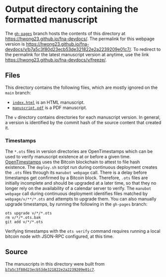 # Output directory containing the formatted manuscript

The [`gh-pages`](https://github.com/hwong23/fna-devdocs/tree/gh-pages) branch hosts the contents of this directory at <https://hwong23.github.io/fna-devdocs/>.
The permalink for this webpage version is <https://hwong23.github.io/fna-devdocs/v/b7a5c3f80d23ecb53de321822e2a2239209e01c7/>.
To redirect to the permalink for the latest manuscript version at anytime, use the link <https://hwong23.github.io/fna-devdocs/v/freeze/>.

## Files

This directory contains the following files, which are mostly ignored on the `main` branch:

+ [`index.html`](index.html) is an HTML manuscript.
+ [`manuscript.pdf`](manuscript.pdf) is a PDF manuscript.

The `v` directory contains directories for each manuscript version.
In general, a version is identified by the commit hash of the source content that created it.

### Timestamps

The `*.ots` files in version directories are OpenTimestamps which can be used to verify manuscript existence at or before a given time.
[OpenTimestamps](https://opentimestamps.org/) uses the Bitcoin blockchain to attest to file hash existence.
The `deploy.sh` script run during continuous deployment creates the `.ots` files through its `manubot webpage` call.
There is a delay before timestamps get confirmed by a Bitcoin block.
Therefore, `.ots` files are initially incomplete and should be upgraded at a later time, so that they no longer rely on the availability of a calendar server to verify.
The `manubot webpage` call during continuous deployment identifies files matched by `webpage/v/**/*.ots` and attempts to upgrade them.
You can also manually upgrade timestamps, by running the following in the `gh-pages` branch:

```shell
ots upgrade v/*/*.ots
rm v/*/*.ots.bak
git add v/*/*.ots
```

Verifying timestamps with the `ots verify` command requires running a local bitcoin node with JSON-RPC configured, at this time.

## Source

The manuscripts in this directory were built from
[`b7a5c3f80d23ecb53de321822e2a2239209e01c7`](https://github.com/hwong23/fna-devdocs/commit/b7a5c3f80d23ecb53de321822e2a2239209e01c7).
